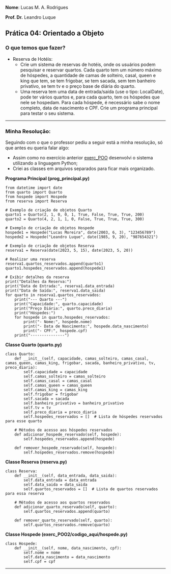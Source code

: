 __Nome__: Lucas M. A. Rodrigues

__Prof. Dr.__ Leandro Luque

## Prática 04: Orientado a Objeto

### O que temos que fazer? 
* Reserva de Hotéis: 
  * Crie um sistema de reservas de hotéis, onde os usuários podem pesquisar e reservar quartos. Cada quarto tem um número máximo de hóspedes, a quantidade de camas de solteiro, casal, queen e king que tem, se tem frigobar, se tem sacada, sem tem banheiro privativo, se tem tv e o preço base de diária do quarto. 
  * Uma reserva tem uma data de entrada/saída (use o tipo: LocalDate), pode ter vários quartos e, para cada quarto, tem os hóspedes que nele se hospedam. Para cada hóspede, é necessário sabe o nome completo, data de nascimento e CPF. Crie um programa principal para testar o seu sistema.
***
### Minha Resolução:
Seguindo com o que o professor pediu a seguir está a minha resolução, só que antes eu queria falar algo: 
* Assim como no exercício anterior [exerc_POO](https://github.com/Moreira-89/exer_POO) desenvolvi o sistema utilizando a linguagem Python;
* Criei as classes em arquivos separados para ficar mais organizado.

__Programa Principal (prog_principal.py)__
```
from datetime import date
from quarto import Quarto
from hospede import Hospede
from reserva import Reserva

# Exemplo de criação de objetos Quarto
quarto1 = Quarto(2, 1, 0, 0, 1, True, False, True, True, 200)
quarto2 = Quarto(4, 2, 1, 1, 0, False, True, True, True, 300)

# Exemplo de criação de objetos Hospede
hospede1 = Hospede("Lucas Moreira", date(2003, 6, 3), "123456789")
hospede2 = Hospede("Leandro Luque", date(1985, 9, 20), "987654321")

# Exemplo de criação de objetos Reserva
reserva1 = Reserva(date(2023, 5, 15), date(2023, 5, 20))

# Realizar uma reserva
reserva1.quartos_reservados.append(quarto1)
quarto1.hospedes_reservados.append(hospede1)

# Exibir detalhes da reserva
print("Detalhes da Reserva:")
print("Data de Entrada:", reserva1.data_entrada)
print("Data de Saída:", reserva1.data_saida)
for quarto in reserva1.quartos_reservados:
    print("--- Quarto ---")
    print("Capacidade:", quarto.capacidade)
    print("Preço Diária:", quarto.preco_diaria)
    print("Hóspedes:")
    for hospede in quarto.hospedes_reservados:
        print("- Nome:", hospede.nome)
        print("- Data de Nascimento:", hospede.data_nascimento)
        print("- CPF:", hospede.cpf)
    print("---------------")
```
__Classe Quarto (quarto.py)__
```
class Quarto:
    def __init__(self, capacidade, camas_solteiro, camas_casal, camas_queen, camas_king, frigobar, sacada, banheiro_privativo, tv, preco_diaria):
        self.capacidade = capacidade
        self.camas_solteiro = camas_solteiro
        self.camas_casal = camas_casal
        self.camas_queen = camas_queen
        self.camas_king = camas_king
        self.frigobar = frigobar
        self.sacada = sacada
        self.banheiro_privativo = banheiro_privativo
        self.tv = tv
        self.preco_diaria = preco_diaria
        self.hospedes_reservados = []  # Lista de hóspedes reservados para esse quarto

    # Métodos de acesso aos hóspedes reservados
    def adicionar_hospede_reservado(self, hospede):
        self.hospedes_reservados.append(hospede)

    def remover_hospede_reservado(self, hospede):
        self.hospedes_reservados.remove(hospede)
```
__Classe Reserva (reserva.py)__
```
class Reserva:
    def __init__(self, data_entrada, data_saida):
        self.data_entrada = data_entrada
        self.data_saida = data_saida
        self.quartos_reservados = []  # Lista de quartos reservados para essa reserva

    # Métodos de acesso aos quartos reservados
    def adicionar_quarto_reservado(self, quarto):
        self.quartos_reservados.append(quarto)

    def remover_quarto_reservado(self, quarto):
        self.quartos_reservados.remove(quarto)
```
__Classe Hospede (exerc_POO2/codigo_aqui/hospede.py)__
```
class Hospede:
    def __init__(self, nome, data_nascimento, cpf):
        self.nome = nome
        self.data_nascimento = data_nascimento
        self.cpf = cpf
```
***
